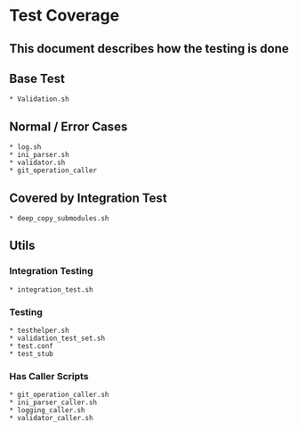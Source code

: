 # Test Coverage

## This document describes how the testing is done

## Base Test

    * Validation.sh


## Normal / Error Cases

    * log.sh
    * ini_parser.sh
    * validator.sh
    * git_operation_caller



## Covered by Integration Test

    * deep_copy_submodules.sh

## Utils

### Integration Testing
    * integration_test.sh
### Testing

    * testhelper.sh
    * validation_test_set.sh
    * test.conf
    * test_stub


### Has Caller Scripts

    * git_operation_caller.sh
    * ini_parser_caller.sh
    * logging_caller.sh
    * validator_caller.sh